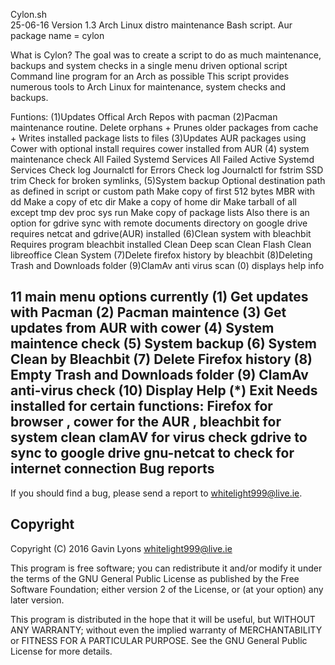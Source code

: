 Cylon.sh  
25-06-16 
Version 1.3
Arch Linux distro maintenance  Bash script. 
Aur package name = cylon

What is Cylon?
The goal was to create a script to do as much maintenance, 
backups and system checks in a single menu driven optional script Command line program for an Arch as possible
This script provides numerous tools 
to Arch Linux for maintenance, system checks and backups.  


Funtions:
(1)Updates Offical Arch Repos with pacman
(2)Pacman maintenance routine.
Delete orphans + Prunes older packages from cache +
Writes installed package lists to files 
(3)Updates AUR packages using  Cower with optional install
requires cower installed from AUR
(4) system maintenance check
All Failed Systemd Services
All Failed Active Systemd Services
Check log Journalctl for Errors
Check log Journalctl for fstrim SSD trim
Check for broken symlinks, 
(5)System backup
Optional destination path as defined in script or custom path
Make copy of first 512 bytes MBR with dd
Make a copy of etc dir
Make a copy of home dir
Make tarball of all except tmp dev proc sys run
Make copy of package lists
Also there is an option 
for gdrive sync with remote documents directory on google drive requires netcat and gdrive(AUR) installed
(6)Clean system with bleachbit
Requires program bleachbit installed
Clean Deep scan
Clean Flash
Clean libreoffice
Clean System
(7)Delete firefox history by bleachbit
(8)Deleting Trash and Downloads folder
(9)ClamAv anti virus scan 
(0) displays help info

11 main menu options currently
    (1)     Get updates with Pacman
    (2)     Pacman maintence
    (3)     Get updates from AUR with cower
    (4)     System maintence check
    (5)     System backup
    (6)     System Clean by Bleachbit
    (7)     Delete Firefox history
    (8)     Empty Trash and Downloads folder
    (9)     ClamAv anti-virus check
    (10)    Display Help
    (*)     Exit
Needs installed for certain functions:
Firefox for browser , 
cower for the AUR , 
bleachbit for system clean
clamAV for virus check
gdrive to sync to google drive
gnu-netcat to check for internet connection
Bug reports
-----------

If you should find a bug, please send a report to <whitelight999@live.ie>.


Copyright
---------

Copyright (C) 2016 Gavin Lyons <whitelight999@live.ie>

This program is free software; you can redistribute it and/or modify
it under the terms of the GNU General Public License as published by
the Free Software Foundation; either version 2 of the License, or
(at your option) any later version.

This program is distributed in the hope that it will be useful,
but WITHOUT ANY WARRANTY; without even the implied warranty of
MERCHANTABILITY or FITNESS FOR A PARTICULAR PURPOSE. See the
GNU General Public License for more details.



